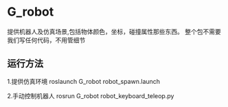 # G_robot
提供机器人及仿真场景,包括物体颜色，坐标，碰撞属性那些东西。
整个包不需要我们写任何代码，不用管细节

## 运行方法
1.提供仿真环境
roslaunch G_robot robot_spawn.launch

2.手动控制机器人
rosrun G_robot robot_keyboard_teleop.py

